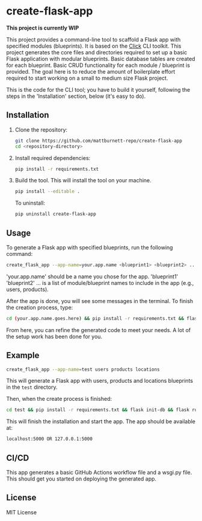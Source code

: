 # create-flask-app

**This project is currently WIP**

This project provides a command-line tool to scaffold a Flask app with specified modules (blueprints). It is based on the [Click](https://click.palletsprojects.com/en/stable/) CLI toolkit. This project generates the core files and directories required to set up a basic Flask application with modular blueprints. Basic database tables are created for each blueprint. Basic CRUD functionality for each module / blueprint is provided. The goal here is to reduce the amount of boilerplate effort required to start working on a small to medium size Flask project.

This is the code for the CLI tool; you have to build it yourself, following the steps in the 'Installation' section, below (it's easy to do). 

## Installation
1. Clone the repository:
   ```bash
   git clone https://github.com/mattburnett-repo/create-flask-app
   cd <repository-directory>
2. Install required dependencies:

    ```bash
    pip install -r requirements.txt
    ```
3. Build the tool. This will install the tool on your machine.
   ```bash
   pip install --editable .
   ```
   To uninstall:
   ```bash
   pip uninstall create-flask-app
   ```
## Usage
To generate a Flask app with specified blueprints, run the following command:

  ```bash
  create_flask_app --app-name=your.app.name <blueprint1> <blueprint2> ...
  ```

  'your.app.name' should be a name you chose for the app.
  'blueprint1' 'blueprint2' ... is a list of module/blueprint names to include in the app (e.g., users, products).

  After the app is done, you will see some messages in the terminal. To finish the creation process, type:
  ```bash
  cd (your.app.name.goes.here) && pip install -r requirements.txt && flask init-db && flask run
  ```

  From here, you can refine the generated code to meet your needs. A lot of the setup work has been done for you.
  
## Example
  ```bash
  create_flask_app --app-name=test users products locations
  ```
  This will generate a Flask app with users, products and locations blueprints in the `test` directory.

  Then, when the create process is finished:
  ```bash
  cd test && pip install -r requirements.txt && flask init-db && flask run
  ```
  This will finish the installation and start the app. The app should be available at:
  ```bash
  localhost:5000 OR 127.0.0.1:5000
  ```

## CI/CD
This app generates a basic GitHub Actions workflow file and a wsgi.py file. This should get you started on deploying the generated app.

## License
MIT License
